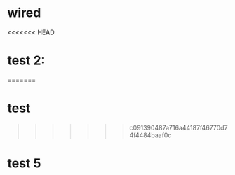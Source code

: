 # wired
<<<<<<< HEAD
# test 2:
=======
# test
>>>>>>> c091390487a716a44187f46770d74f4484baaf0c
# test 5
